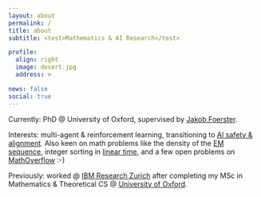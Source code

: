 ```yaml
---
layout: about
permalink: /
title: about
subtitle: <test>Mathematics & AI Research</test>

profile:
  align: right
  image: desert.jpg
  address: >

news: false
social: true
---
```


Currently: PhD @ University of Oxford, supervised by [Jakob Foerster](https://foersterlab.com/).

<!-- Interests: mostly game theory & reinforcement learning in [past research](https://aletcher.github.io/publications/), but increasingly interested in the ethically pressing problem of [AI safety & alignment](https://en.wikipedia.org/wiki/AI_safety), along with [abstraction & reasoning](https://github.com/fchollet/ARC). Also keen on a number of math problems like the [density of the EM sequence](https://mathenchant.wordpress.com/2019/10/16/guess-again-the-ehrenfeucht-mycielski-sequence/), [integer sorting in linear time](https://www.sciencedirect.com/science/article/pii/S002200009891580X), and a few secret ones :-) -->

Interests: multi-agent & reinforcement learning, transitioning to [AI safety & alignment](https://arxiv.org/pdf/1606.06565). Also keen on math problems like the density of the [EM sequence](https://mathenchant.wordpress.com/2019/10/16/guess-again-the-ehrenfeucht-mycielski-sequence/), integer sorting in [linear time](https://www.sciencedirect.com/science/article/pii/S002200009891580X), and a few open problems on [MathOverflow](https://mathoverflow.net/unanswered) :-)

Previously: worked @ [IBM Research Zurich](https://www.zurich.ibm.com) after completing my MSc in Mathematics & Theoretical CS @ [University of Oxford](https://www.ox.ac.uk/admissions/graduate/courses/msc-mathematics-and-foundations-computer-science).
